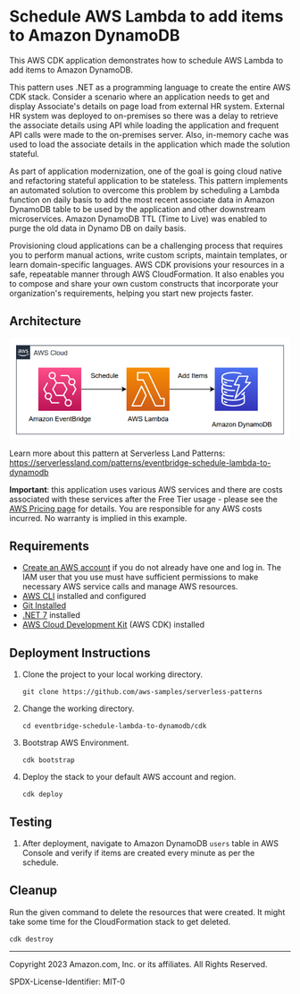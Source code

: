 # Schedule AWS Lambda to add items to Amazon DynamoDB

This AWS CDK application demonstrates how to schedule AWS Lambda to add items to Amazon DynamoDB.

This pattern uses .NET as a programming language to create the entire AWS CDK stack. Consider a scenario where an application needs to get and display Associate's details on page load from external HR system. External HR system was deployed to on-premises so there was a delay to retrieve the associate details using API while loading the application and frequent API calls were made to the on-premises server. Also, in-memory cache was used to load the associate details in the application which made the solution stateful.

As part of application modernization, one of the goal is going cloud native and refactoring stateful application to be stateless. This pattern implements an automated solution to overcome this problem by scheduling a Lambda function on daily basis to add the most recent associate data in Amazon DynamoDB table to be used by the application and other downstream microservices. Amazon DynamoDB TTL (Time to Live) was enabled to purge the old data in Dynamo DB on daily basis.

Provisioning cloud applications can be a challenging process that requires you to perform manual actions, write custom scripts, maintain templates, or learn domain-specific languages. AWS CDK provisions your resources in a safe, repeatable manner through AWS CloudFormation. It also enables you to compose and share your own custom constructs that incorporate your organization's requirements, helping you start new projects faster.

## Architecture 
![architecture diagram](images/architecture.png)

Learn more about this pattern at Serverless Land Patterns: https://serverlessland.com/patterns/eventbridge-schedule-lambda-to-dynamodb

**Important**: this application uses various AWS services and there are costs associated with these services after the Free Tier usage - please see the [AWS Pricing page](https://aws.amazon.com/pricing/) for details. You are responsible for any AWS costs incurred. No warranty is implied in this example.

## Requirements

* [Create an AWS account](https://portal.aws.amazon.com/gp/aws/developer/registration/index.html) if you do not already have one and log in. The IAM user that you use must have sufficient permissions to make necessary AWS service calls and manage AWS resources.
* [AWS CLI](https://docs.aws.amazon.com/cli/latest/userguide/install-cliv2.html) installed and configured
* [Git Installed](https://git-scm.com/book/en/v2/Getting-Started-Installing-Git)
* [.NET 7](https://dotnet.microsoft.com/en-us/download/dotnet/7.0) installed
* [AWS Cloud Development Kit](https://docs.aws.amazon.com/cdk/latest/guide/cli.html) (AWS CDK) installed

## Deployment Instructions

1. Clone the project to your local working directory.
    ```
    git clone https://github.com/aws-samples/serverless-patterns
    ```
2. Change the working directory.
    ```
    cd eventbridge-schedule-lambda-to-dynamodb/cdk
    ```
3. Bootstrap AWS Environment.
    ```
    cdk bootstrap
    ```
4. Deploy the stack to your default AWS account and region.
    ```
    cdk deploy
    ```

## Testing

1. After deployment, navigate to Amazon DynamoDB `users` table in AWS Console and verify if items are created every minute as per the schedule.

## Cleanup

Run the given command to delete the resources that were created. It might take some time for the CloudFormation stack to get deleted.
```
cdk destroy
```
----
Copyright 2023 Amazon.com, Inc. or its affiliates. All Rights Reserved.

SPDX-License-Identifier: MIT-0